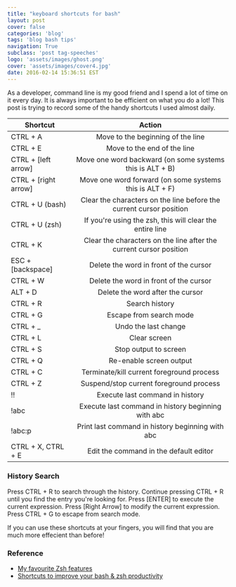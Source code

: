 ```yaml
---
title: "keyboard shortcuts for bash"
layout: post
cover: false
categories: 'blog'
tags: 'blog bash tips'
navigation: True
subclass: 'post tag-speeches'
logo: 'assets/images/ghost.png'
cover: 'assets/images/cover4.jpg'
date: 2016-02-14 15:36:51 EST
---
```


As a developer, command line is my good friend and I spend a lot of time on it every day. It is always important to be efficient on what you do a lot! This post is trying to record some of the handy shortcuts I used almost daily.

| Shortcut                  | Action                                                               |
| ------------------------- |:--------------------------------------------------------------------:|
| CTRL + A                  |  Move to the beginning of the line                                   |
| CTRL + E                  |  Move to the end of the line                                         |
| CTRL + [left arrow]       |  Move one word backward (on some systems this is ALT + B)            |
| CTRL + [right arrow]      |  Move one word forward (on some systems this is ALT + F)             |
| CTRL + U (bash)           |  Clear the characters on the line before the current cursor position |
| CTRL + U (zsh)            |  If you're using the zsh, this will clear the entire line            |
| CTRL + K                  |  Clear the characters on the line after the current cursor position  |
| ESC + [backspace]         |  Delete the word in front of the cursor                              |
| CTRL + W                  |  Delete the word in front of the cursor                              |
| ALT + D                   |  Delete the word after the cursor                                    |
| CTRL + R                  |  Search history                                                      |
| CTRL + G                  |  Escape from search mode                                             |
| CTRL + _                  |  Undo the last change                                                |
| CTRL + L                  |  Clear screen                                                        |
| CTRL + S                  |  Stop output to screen                                               |
| CTRL + Q                  |  Re-enable screen output                                             |
| CTRL + C                  |  Terminate/kill current foreground process                           |
| CTRL + Z                  |  Suspend/stop current foreground process                             |
| !!                        |  Execute last command in history                                     |
| !abc                      |  Execute last command in history beginning with abc                  |
| !abc:p                    |  Print last command in history beginning with abc                    |
| CTRL + X, CTRL + E        |  Edit the command in the default editor                              |

### History Search

Press CTRL + R to search through the history. Continue pressing CTRL + R until you find the entry you're looking for. Press [ENTER] to execute the current expression. Press [Right Arrow] to modify the current expression. Press CTRL + G to escape from search mode.

If you can use these shortcuts at your fingers, you will find that you are much more effecient than before!

### Reference

- [My favourite Zsh features](http://code.joejag.com/2014/why-zsh.html)
- [Shortcuts to improve your bash & zsh productivity](http://www.geekmind.net/2011/01/shortcuts-to-improve-your-bash-zsh.html)
